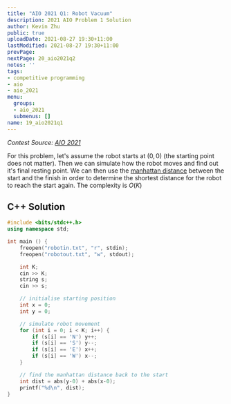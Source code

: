 ```yaml
---
title: "AIO 2021 Q1: Robot Vacuum"
description: 2021 AIO Problem 1 Solution
author: Kevin Zhu
public: true
uploadDate: 2021-08-27 19:30+11:00
lastModified: 2021-08-27 19:30+11:00
prevPage:
nextPage: 20_aio2021q2
notes: ''
tags:
- competitive programming
- aio
- aio_2021
menu:
  groups:
  - aio_2021
  submenus: []
name: 19_aio2021q1
---
```


_Contest Source: [AIO 2021](https://orac2.info/hub/aio/)_

For this problem, let's assume the robot starts at $(0,0)$ (the starting point does not matter). Then we can simulate how the robot moves and find out it's final resting point. We can then use the [manhattan distance](https://en.wikipedia.org/wiki/Taxicab_geometry) between the start and the finish in order to determine the shortest distance for the robot to reach the start again. The complexity is $O(K)$

## C++ Solution
```{.cpp .numberLines}
#include <bits/stdc++.h>
using namespace std;

int main () {
    freopen("robotin.txt", "r", stdin);
    freopen("robotout.txt", "w", stdout);

    int K;
    cin >> K;
    string s;
    cin >> s;

    // initialise starting position
    int x = 0;
    int y = 0;

    // simulate robot movement
    for (int i = 0; i < K; i++) {
        if (s[i] == 'N') y++;
        if (s[i] == 'S') y--;
        if (s[i] == 'E') x++;
        if (s[i] == 'W') x--;
    }

    // find the manhattan distance back to the start
    int dist = abs(y-0) + abs(x-0);
    printf("%d\n", dist);
}
```
